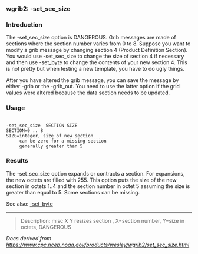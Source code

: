 
### wgrib2: -set\_sec\_size



### Introduction



The -set\_sec\_size option is DANGEROUS.
Grib messages are made of sections where the section number varies from 
0 to 8. Suppose you want to modify a grib message by changing
section 4 (Product Definition Section). You would 
use -set\_sec\_size to change the size of section 4
if necessary and then use -set\_byte to change the contents
of your new section 4. This is not pretty but when testing a new template,
you have to do ugly things.


After you have altered the grib message, you can save the
message by either -grib or
the -grib\_out. You need to use
the latter option if the grid values were altered because the
data section needs to be updated.

### Usage




```

-set_sec_size  SECTION SIZE
SECTION=0 .. 8
SIZE=integer, size of new section
     can be zero for a missing section
     generally greater than 5

```

### Results



The -set\_sec\_size option expands
or contracts a section. For expansions, the new octets
are filled with 255. This option puts the size of the
new section in octets 1..4 and the section number in octet 5
assuming the size is greater than equal to 5. Some
sections can be missing.

See also: 
[-set\_byte](set_byte.html)












----

>Description: misc  X Y    resizes section , X=section number, Y=size in octets, DANGEROUS

_Docs derived from <https://www.cpc.ncep.noaa.gov/products/wesley/wgrib2/set_sec_size.html>_